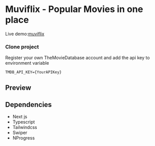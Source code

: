 # Muviflix - Popular Movies in one place

Live demo:[muviflix](https://muviflix.netlify.app/)

### Clone project

Register your own TheMovieDatabase account and add the api key to environment variable

```
TMDB_API_KEY={YourAPIKey}
```

## Preview

## Dependencies

- Next js
- Typescript
- Tailwindcss
- Swiper
- NProgress
